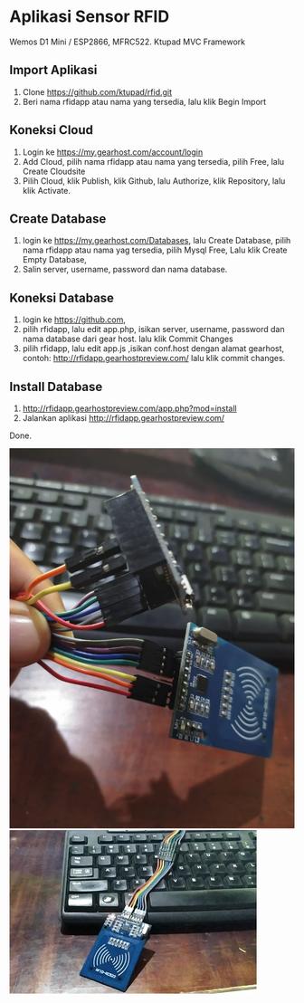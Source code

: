 
# Aplikasi Sensor RFID
Wemos D1 Mini / ESP2866, MFRC522. 
Ktupad MVC Framework


## Import Aplikasi
1. Clone https://github.com/ktupad/rfid.git
2. Beri nama rfidapp atau nama yang tersedia, lalu klik Begin Import

## Koneksi Cloud
1. Login ke https://my.gearhost.com/account/login
2. Add Cloud, pilih nama rfidapp atau nama yang tersedia, pilih Free, lalu Create Cloudsite
3. Pilih Cloud, klik Publish, klik Github, lalu Authorize, klik Repository, lalu klik Activate.

## Create Database
1. login ke https://my.gearhost.com/Databases, lalu Create Database,
pilih nama rfidapp atau nama yag tersedia,
pilih Mysql Free, Lalu klik Create Empty Database,
2. Salin server, username, password dan nama database.

## Koneksi Database
1. login ke https://github.com,
2. pilih rfidapp, lalu edit app.php, isikan server, username, password dan nama database dari gear host.
lalu klik Commit Changes
3. pilih rfidapp, lalu edit app.js ,isikan conf.host dengan alamat gearhost,
contoh: http://rfidapp.gearhostpreview.com/
lalu klik commit changes.

## Install Database
1. http://rfidapp.gearhostpreview.com/app.php?mod=install
2. Jalankan aplikasi http://rfidapp.gearhostpreview.com/

Done.

![Ktupad rfid App](rfid-1.jpeg)  
![Ktupad rfid App](rfid-1.gif)
